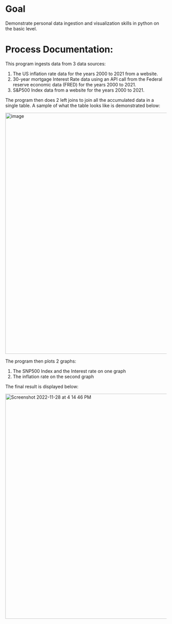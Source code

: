 # Goal
Demonstrate personal data ingestion and visualization skills in python on the basic level.

# Process Documentation:
This program ingests data from 3 data sources:
1.	The US inflation rate data for the years 2000 to 2021 from a website.
2.	30-year mortgage Interest Rate data using an API call from the Federal reserve economic data (FRED) for the years 2000 to 2021.
3.	S&P500 Index data from a website for the years 2000 to 2021.

The program then does 2 left joins to join all the accumulated data in a single table. A sample of what the table looks like is demonstrated below:
 
<img width="750" alt="image" src="https://user-images.githubusercontent.com/119257994/209266297-b8fe0d15-50df-4dbe-8191-51e555f2127c.png">

The program then plots 2 graphs:
1.	The SNP500 Index and the Interest rate on one graph
2.	The inflation rate on the second graph

The final result is displayed below:

<img width="700" alt="Screenshot 2022-11-28 at 4 14 46 PM" src="https://user-images.githubusercontent.com/119257994/204382524-c331666f-6715-40c1-8ce6-f4000d5562b7.png">

